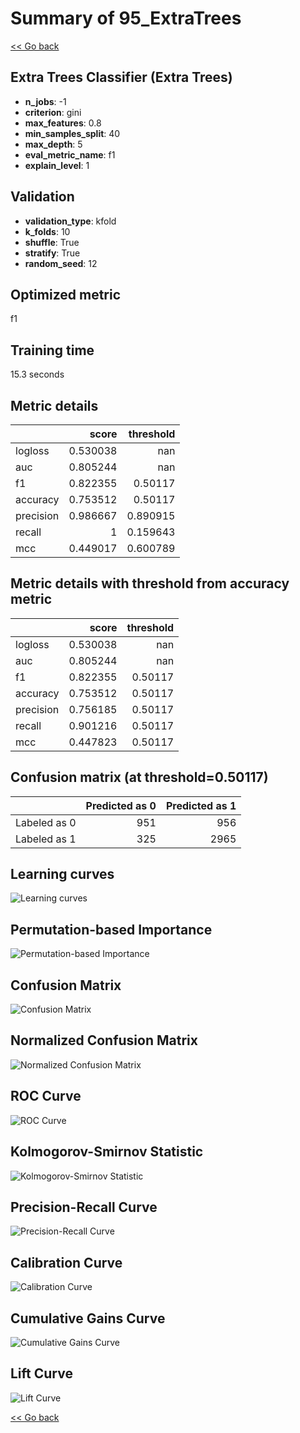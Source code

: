 # Summary of 95_ExtraTrees

[<< Go back](../README.md)


## Extra Trees Classifier (Extra Trees)
- **n_jobs**: -1
- **criterion**: gini
- **max_features**: 0.8
- **min_samples_split**: 40
- **max_depth**: 5
- **eval_metric_name**: f1
- **explain_level**: 1

## Validation
 - **validation_type**: kfold
 - **k_folds**: 10
 - **shuffle**: True
 - **stratify**: True
 - **random_seed**: 12

## Optimized metric
f1

## Training time

15.3 seconds

## Metric details
|           |    score |   threshold |
|:----------|---------:|------------:|
| logloss   | 0.530038 |  nan        |
| auc       | 0.805244 |  nan        |
| f1        | 0.822355 |    0.50117  |
| accuracy  | 0.753512 |    0.50117  |
| precision | 0.986667 |    0.890915 |
| recall    | 1        |    0.159643 |
| mcc       | 0.449017 |    0.600789 |


## Metric details with threshold from accuracy metric
|           |    score |   threshold |
|:----------|---------:|------------:|
| logloss   | 0.530038 |   nan       |
| auc       | 0.805244 |   nan       |
| f1        | 0.822355 |     0.50117 |
| accuracy  | 0.753512 |     0.50117 |
| precision | 0.756185 |     0.50117 |
| recall    | 0.901216 |     0.50117 |
| mcc       | 0.447823 |     0.50117 |


## Confusion matrix (at threshold=0.50117)
|              |   Predicted as 0 |   Predicted as 1 |
|:-------------|-----------------:|-----------------:|
| Labeled as 0 |              951 |              956 |
| Labeled as 1 |              325 |             2965 |

## Learning curves
![Learning curves](learning_curves.png)

## Permutation-based Importance
![Permutation-based Importance](permutation_importance.png)
## Confusion Matrix

![Confusion Matrix](confusion_matrix.png)


## Normalized Confusion Matrix

![Normalized Confusion Matrix](confusion_matrix_normalized.png)


## ROC Curve

![ROC Curve](roc_curve.png)


## Kolmogorov-Smirnov Statistic

![Kolmogorov-Smirnov Statistic](ks_statistic.png)


## Precision-Recall Curve

![Precision-Recall Curve](precision_recall_curve.png)


## Calibration Curve

![Calibration Curve](calibration_curve_curve.png)


## Cumulative Gains Curve

![Cumulative Gains Curve](cumulative_gains_curve.png)


## Lift Curve

![Lift Curve](lift_curve.png)



[<< Go back](../README.md)
